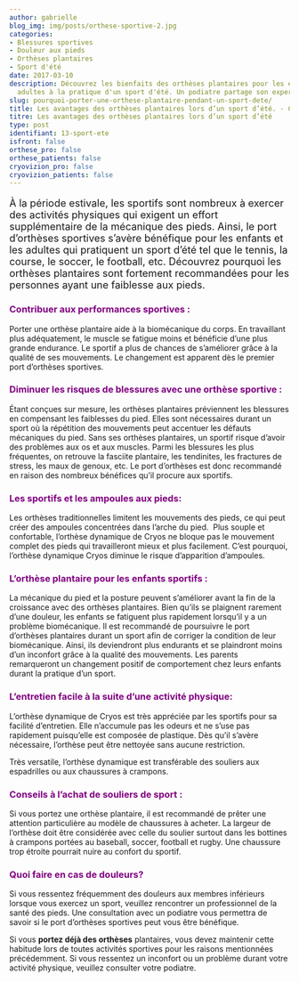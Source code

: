 ```yaml
---
author: gabrielle
blog_img: img/posts/orthese-sportive-2.jpg
categories:
- Blessures sportives
- Douleur aux pieds
- Orthèses plantaires
- Sport d'été
date: 2017-03-10
description: Découvrez les bienfaits des orthèses plantaires pour les enfants et les
  adultes à la pratique d'un sport d'été. Un podiatre partage son expertise.
slug: pourquoi-porter-une-orthese-plantaire-pendant-un-sport-dete/
title: Les avantages des orthèses plantaires lors d’un sport d’été. - Cryos Technologies
titre: Les avantages des orthèses plantaires lors d’un sport d’été
type: post
identifiant: 13-sport-ete
isfront: false
orthese_pro: false
orthese_patients: false
cryovizion_pro: false
cryovizion_patients: false
---
```


<p style="font-size: 18px;">À la période estivale, les sportifs sont nombreux à exercer des activités physiques qui exigent un effort supplémentaire de la mécanique des pieds. Ainsi, le port d’orthèses sportives s’avère bénéfique pour les enfants et les adultes qui pratiquent un sport d’été tel que le tennis, la course, le soccer, le football, etc. Découvrez pourquoi les orthèses plantaires sont fortement recommandées pour les personnes ayant une faiblesse aux pieds.</p>
<h3 style="color: #800080;">Contribuer aux performances sportives :</h3>
Porter une orthèse plantaire aide à la biomécanique du corps. En travaillant plus adéquatement, le muscle se fatigue moins et bénéficie d’une plus grande endurance. Le sportif a plus de chances de s’améliorer grâce à la qualité de ses mouvements. Le changement est apparent dès le premier port d’orthèses sportives.

<h3 style="color: #800080;">Diminuer les risques de blessures avec une orthèse sportive :</h3>
Étant conçues sur mesure, les orthèses plantaires préviennent les blessures en compensant les faiblesses du pied. Elles sont nécessaires durant un sport où la répétition des mouvements peut accentuer les défauts mécaniques du pied. Sans ses orthèses plantaires, un sportif risque d’avoir des problèmes aux os et aux muscles. Parmi les blessures les plus fréquentes, on retrouve la fasciite plantaire, les tendinites, les fractures de stress, les maux de genoux, etc. Le port d’orthèses est donc recommandé en raison des nombreux bénéfices qu’il procure aux sportifs.

<h3 style="color: #800080;">Les sportifs et les ampoules aux pieds:</h3>
Les orthèses traditionnelles limitent les mouvements des pieds, ce qui peut créer des ampoules concentrées dans l’arche du pied.  Plus souple et confortable, l’orthèse dynamique de Cryos ne bloque pas le mouvement complet des pieds qui travailleront mieux et plus facilement. C’est pourquoi, l’orthèse dynamique Cryos diminue le risque d’apparition d’ampoules.

<h3 style="color: #800080;">L’orthèse plantaire pour les enfants sportifs :</h3>
La mécanique du pied et la posture peuvent s’améliorer avant la fin de la croissance avec des orthèses plantaires. Bien qu’ils se plaignent rarement d’une douleur, les enfants se fatiguent plus rapidement lorsqu’il y a un problème biomécanique. Il est recommandé de poursuivre le port d’orthèses plantaires durant un sport afin de corriger la condition de leur biomécanique. Ainsi, ils deviendront plus endurants et se plaindront moins d’un inconfort grâce à la qualité des mouvements. Les parents remarqueront un changement positif de comportement chez leurs enfants durant la pratique d’un sport.

<h3 style="color: #800080;">L’entretien facile à la suite d’une activité physique:</h3>
L’orthèse dynamique de Cryos est très appréciée par les sportifs pour sa facilité d’entretien. Elle n’accumule pas les odeurs et ne s’use pas rapidement puisqu’elle est composée de plastique. Dès qu’il s’avère nécessaire, l’orthèse peut être nettoyée sans aucune restriction.

Très versatile, l’orthèse dynamique est transférable des souliers aux espadrilles ou aux chaussures à crampons.

<h3 style="color: #800080;">Conseils à l’achat de souliers de sport :</h3>
Si vous portez une orthèse plantaire, il est recommandé de prêter une attention particulière au modèle de chaussures à acheter. La largeur de l’orthèse doit être considérée avec celle du soulier surtout dans les bottines à crampons portées au baseball, soccer, football et rugby. Une chaussure trop étroite pourrait nuire au confort du sportif.

<h3 style="color: #800080;">Quoi faire en cas de douleurs?</h3>
Si vous ressentez fréquemment des douleurs aux membres inférieurs lorsque vous exercez un sport, veuillez rencontrer un professionnel de la santé des pieds. Une consultation avec un podiatre vous permettra de savoir si le port d’orthèses sportives peut vous être bénéfique.

Si vous <b>portez déjà des orthèses</b> plantaires, vous devez maintenir cette habitude lors de toutes activités sportives pour les raisons mentionnées précédemment. Si vous ressentez un inconfort ou un problème durant votre activité physique, veuillez consulter votre podiatre.